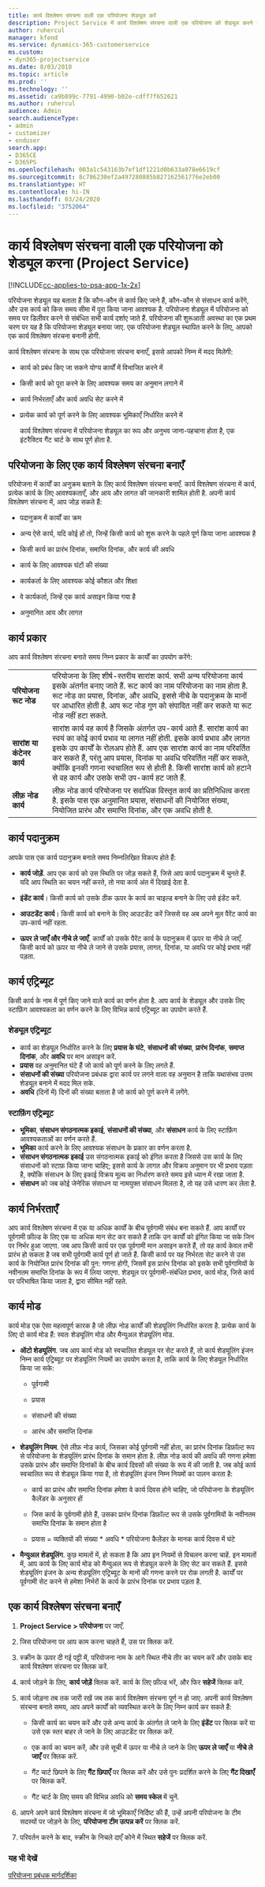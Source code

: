 ```yaml
---
title: कार्य विश्लेषण संरचना वाली एक परियोजना शेड्यूल करें
description: Project Service में कार्य विश्लेषण संरचना वाली एक परियोजना को शेड्यूल करने का तरीका
author: ruhercul
manager: kfend
ms.service: dynamics-365-customerservice
ms.custom:
- dyn365-projectservice
ms.date: 8/03/2018
ms.topic: article
ms.prod: ''
ms.technology: ''
ms.assetid: ca9b899c-7791-4990-b02e-cdff7f652621
ms.author: ruhercul
audience: Admin
search.audienceType:
- admin
- customizer
- enduser
search.app:
- D365CE
- D365PS
ms.openlocfilehash: 003a1c543163b7ef1df1221d0b633a078e6619cf
ms.sourcegitcommit: 8c786230ef2a497280885b827162561776e2eb00
ms.translationtype: HT
ms.contentlocale: hi-IN
ms.lasthandoff: 03/24/2020
ms.locfileid: "3752064"
---
```

# <a name="schedule-a-project-with-a-work-breakdown-structure-project-service"></a>कार्य विश्लेषण संरचना वाली एक परियोजना को शेड्यूल करना (Project Service)

[!INCLUDE[cc-applies-to-psa-app-1x-2x](../includes/cc-applies-to-psa-app-1x-2x.md)]

परियोजना शेड्यूल यह बताता है कि कौन-कौन से कार्य किए जाने हैं, कौन-कौन से संसाधन कार्य करेंगे, और उस कार्य को किस समय सीमा में पूरा किया जाना आवश्यक है. परियोजना शेड्यूल में परियोजना को समय पर डिलीवर करने से संबंधित सभी कार्य दर्शाए जाते हैं. परियोजना की शुरूआती अवस्‍था का एक प्रथम चरण पर यह है कि परियोजना शेड्यूल बनाया जाए. एक परियोजना शेड्यूल स्थापित करने के लिए, आपको एक कार्य विश्लेषण संरचना बनानी होगी.  
  
 कार्य विश्लेषण संरचना के साथ एक परियोजना संरचना बनाएँ, इससे आपको निम्न में मदद मिलेगी:  
  
- कार्य को प्रबंध किए जा सकने योग्‍य कार्यों में विभाजित करने में  
  
- किसी कार्य को पूरा करने के लिए आवश्यक समय का अनुमान लगाने में  
  
- कार्य निर्भरताएँ और कार्य अवधि सेट करने में  
  
- प्रत्येक कार्य को पूर्ण करने के लिए आवश्यक भूमिकाएँ निर्धारित करने में  
  
  कार्य विश्लेषण संरचना में परियोजना शेड्यूल का रूप और अनुभव जाना-पहचाना होता है, एक इंटरैक्टिव गैंट चार्ट के साथ पूर्ण होता है.  
  
## <a name="create-a-work-breakdown-structure-for-a-project"></a>परियोजना के लिए एक कार्य विश्लेषण संरचना बनाएँ  
 परियोजना में कार्यों का अनुक्रम बताने के लिए कार्य विश्लेषण संरचना बनाएँ. कार्य विश्लेषण संरचना में कार्य, प्रत्येक कार्य के लिए आवश्‍यकताएँ, और आय और लागत की जानकारी शामिल होती है. अपनी कार्य विश्लेषण संरचना में, आप जोड़ सकते हैं:  
  
-   पदानुक्रम में कार्यों का क्रम  
  
-   अन्‍य ऐसे कार्य, यदि कोई हों तो, जिन्‍हें किसी कार्य को शुरू करने के पहले पूर्ण किया जाना आवश्‍यक है  
  
-   किसी कार्य का प्रारंभ दिनांक, समाप्ति दिनांक, और कार्य की अवधि  
  
-   कार्य के लिए आवश्यक घंटों की संख्या  
  
-   कार्यकर्ता के लिए आवश्यक कोई कौशल और शिक्षा  
  
-   वे कार्यकर्ता, जिन्हें एक कार्य असाइन किया गया है  
  
-   अनुमानित आय और लागत  
  
## <a name="task-types"></a>कार्य प्रकार  
आप कार्य विश्लेषण संरचना बनाते समय निम्न प्रकार के कार्यों का उपयोग करेंगे:  

| | | 
|---------------------------------------|-----------------------------------------------------------------| 
| **परियोजना रूट नोड** | परियोजना के लिए शीर्ष-स्तरीय सारांश कार्य. सभी अन्य परियोजना कार्य इसके अंतर्गत बनाए जाते हैं. रूट कार्य का नाम परियोजना का नाम होता है. रूट नोड का प्रयास, दिनांक, और अवधि, इससे नीचे के पदानुक्रम के मानों पर आधारित होती है. आप रूट नोड गुण को संपादित नहीं कर सकते या रूट नोड नहीं हटा सकते. | 
| **सारांश या कंटेनर कार्य** | सारांश कार्य वह कार्य है जिसके अंतर्गत उप-कार्य आते हैं. सारांश कार्य का स्‍वयं का कोई कार्य प्रभाव या लागत नहीं होती. इसके कार्य प्रभाव और लागत इसके उप कार्यों के रोलअप होते हैं. आप एक सारांश कार्य का नाम परिवर्तित कर सकते हैं, परंतु आप प्रयास, दिनांक या अवधि परिवर्तित नहीं कर सकते, क्‍योंकि इनकी गणना स्‍वचालित रूप से होती है. किसी सारांश कार्य को हटाने से वह कार्य और उसके सभी उप-कार्य हट जाते हैं.|  
| **लीफ़ नोड कार्य** | लीफ़ नोड कार्य परियोजना पर सर्वाधिक विस्तृत कार्य का प्रतिनिधित्व करता है. इसके पास एक अनुमानित प्रयास, संसाधनों की नियोजित संख्‍या, नियोजित प्रारंभ और समाप्ति दिनांक, और एक अवधि होती है.|

  
## <a name="task-hierarchy"></a>कार्य पदानुक्रम  
 आपके पास एक कार्य पदानुक्रम बनाते समय निम्नलिखित विकल्‍प होते हैं:  
  
- **कार्य जोड़ें**.   आप एक कार्य को उस स्थिति पर जोड़ सकते हैं, जिसे आप कार्य पदानुक्रम में चुनते हैं. यदि आप स्थिति का चयन नहीं करते, तो नया कार्य अंत में दिखाई देता है.  
  
- **इंडेंट कार्य**।   किसी कार्य को उसके ठीक ऊपर के कार्य का चाइल्‍ड बनाने के लिए उसे इंडेंट करें.  
  
- **आउटडेंट कार्य**।   किसी कार्य को बनाने के लिए आउटडेंट करें जिससे वह अब अपने मूल पैरेंट कार्य का उप-कार्य नहीं रहता.  
  
- **ऊपर ले जाएँ और नीचे ले जाएँ**.   कार्यों को उसके पैरेंट कार्य के पदानुक्रम में ऊपर या नीचे ले जाएँ. किसी कार्य को ऊपर या नीचे ले जाने से उसके प्रयास, लागत, दिनांक, या अवधि पर कोई प्रभाव नहीं पड़ता.  
  
## <a name="task-attributes"></a>कार्य एट्रिब्‍यूट  
 किसी कार्य के नाम में पूर्ण किए जाने वाले कार्य का वर्णन होता है. आप कार्य के शेड्यूल और उसके लिए स्‍टाफ़िंग आवश्‍यकता का वर्णन करने के लिए विभिन्न कार्य एट्रिब्‍यूट का उपयोग करते हैं.  
  
### <a name="schedule-attributes"></a>शेड्यूल एट्रिब्‍यूट

 - कार्य का शेड्यूल निर्धारित करने के लिए **प्रयास के घंटे**, **संसाधनों की संख्या**, **प्रारंभ दिनांक**, **समाप्त दिनांक**, और **अवधि** पर मान असाइन करें. 
 - **प्रयास** वह अनुमानित घंटे हैं जो कार्य को पूर्ण करने के लिए लगते हैं.
 - **संसाधनों की संख्या** परियोजना प्रबंधक द्वारा कार्य पर लगने वाला वह अनुमान है ताकि यथासंभव उत्तम शेड्यूल बनाने में मदद मिल सके. 
 - **अवधि** (दिनों में) दिनों की संख्या बताता है जो कार्य को पूर्ण करने में लगेंगे.  
  
### <a name="staffing-attributes"></a>स्‍टाफ़िंग एट्रिब्‍यूट

 - **भूमिका**, **संसाधन संगठनात्मक इकाई**, **संसाधनों की संख्या**, और **संसाधन** कार्य के लिए स्‍टाफ़िंग आवश्यकताओं का वर्णन करते हैं. 
 - **भूमिका** कार्य करने के लिए आवश्यक संसाधन के प्रकार का वर्णन करता है. 
 - **संसाधन संगठनात्मक इकाई** उस संगठनात्मक इकाई को इंगित करता है जिससे उस कार्य के लिए संसाधनों को स्‍टाफ़ किया जाना चाहिए; इससे कार्य के लागत और विक्रय अनुमान पर भी प्रभाव पड़ता है, क्‍योंकि संसाधन के लिए इकाई विक्रय मूल्य का निर्धारण करते समय इसे ध्‍यान में रखा जाता है. 
 - **संसाधन** को जब कोई जेनेरिक संसाधन या नामयुक्त संसाधन मिलता है, तो यह उसे धारण कर लेता है.  
  
## <a name="task-dependencies"></a>कार्य निर्भरताएँ  
 आप कार्य विश्लेषण संरचना में एक या अधिक कार्यों के बीच पूर्वगामी संबंध बना सकते हैं. आप कार्यों पर पूर्वगामी फ़ील्ड के लिए एक या अधिक मान सेट कर सकते हैं ताकि उन कार्यों को इंगित किया जा सके जिन पर निर्भर हुआ जाएगा. जब आप किसी कार्य पर एक पूर्वगामी मान असाइन करते हैं, तो वह कार्य केवल तभी प्रारंभ हो सकता है जब सभी पूर्वगामी कार्य पूर्ण हो जाते हैं. किसी कार्य पर यह निर्भरता सेट करने से उस कार्य के नियोजित प्रारंभ दिनांक की पुन: गणना होगी, जिसमें इस प्रारंभ दिनांक को इसके सभी पूर्वगामियों के नवीनतम समाप्ति दिनांक के रूप में लिया जाएगा. शेड्यूल पर पूर्वगामी-संबंधित प्रभाव, कार्य मोड, जिसे कार्य पर परिभाषित किया जाता है, द्वारा सीमित नहीं रहते.  
  
## <a name="task-mode"></a>कार्य मोड  
 कार्य मोड एक ऐसा महत्वपूर्ण कारक है जो लीफ़ नोड कार्यों की शेड्यूलिंग निर्धारित करता है. प्रत्येक कार्य के लिए दो कार्य मोड हैं: स्‍वतः शेड्यूलिंग मोड और मैन्युअल शेड्यूलिंग मोड.  
  
-   **ऑटो शेड्यूलिंग**.   जब आप कार्य मोड को स्‍वचालित शेड्यूल पर सेट करते हैं, तो कार्य शेड्यूलिंग इंजन निम्न कार्य एट्रिब्‍यूट पर शेड्यूलिंग नियमों का उपयोग करता है, ताकि कार्य के लिए शेड्यूल निर्धारित किया जा सके:  
  
    -   पूर्वगामी  
  
    -   प्रयास  
  
    -   संसाधनों की संख्या  
  
    -   आरंभ और समाप्ति दिनांक  
  
-   **शेड्यूलिंग नियम**.   ऐसे लीफ़ नोड कार्य, जिसका कोई पूर्वगामी नहीं होता, का प्रारंभ दिनांक डिफ़ॉल्ट रूप से परियोजना के शेड्यूलिंग प्रारंभ दिनांक के समान होता है. लीफ़ नोड कार्य की अवधि की गणना हमेशा उसके प्रारंभ और समाप्ति दिनांकों के बीच कार्य दिवसों की संख्या के रूप में की जाती है. जब कोई कार्य स्वचालित रूप से शेड्यूल किया गया है, तो शेड्यूलिंग इंजन निम्न नियमों का पालन करता है:  
  
    -   कार्य का प्रारंभ और समाप्ति दिनांक हमेशा वे कार्य दिवस होने चाहिए, जो परियोजना के शेड्यूलिंग कैलेंडर के अनुसार हों  
  
    -   जिस कार्य के पूर्वगामी होते हैं, उसका प्रारंभ दिनांक डिफ़ॉल्‍ट रूप से उसके पूर्वगामियों के नवीनतम समाप्ति दिनांक के समान होता है  
  
    -   प्रयास = व्‍यक्तियों की संख्‍या * अवधि * परियोजना कैलेंडर के मानक कार्य दिवस में घंटे  
  
-   **मैन्युअल शेड्यूलिंग**.   कुछ मामलों में, हो सकता है कि आप इन नियमों से विचलन करना चाहें. इन मामलों में, आप कार्य के लिए कार्य मोड को मैन्युअल रूप से शेड्यूल करने के लिए सेट कर सकते हैं. इससे शेड्यूलिंग इंजन के अन्‍य शेड्यूलिंग एट्रिब्‍यूट के मानों की गणना करने पर रोक लगती है. कार्यों पर पूर्वगामी सेट करने से हमेशा निर्भरों के कार्य के प्रारंभ दिनांक पर प्रभाव पड़ता है.  
  
## <a name="create-a-work-breakdown-structure"></a>एक कार्य विश्लेषण संरचना बनाएँ  
  
1.  **Project Service > परियोजना** पर जाएँ.  
  
2.  जिस परियोजना पर आप काम करना चाहते हैं, उस पर क्लिक करें.  
  
3.  स्क्रीन के ऊपर दी गई पट्टी में, परियोजना नाम के आगे स्थित नीचे तीर का चयन करें और उसके बाद कार्य विश्लेषण संरचना पर क्लिक करें.  
  
4.  कार्य जोड़ने के लिए, **कार्य जोड़ें** क्लिक करें. कार्य के लिए फ़ील्ड भरें, और फिर **सहेजें** क्लिक करें.  
  
5.  कार्य जोड़ना तब तक जारी रखें जब तक कार्य विश्लेषण संरचना पूर्ण न हो जाए. अपनी कार्य विश्लेषण संरचना बनाते समय, आप अपने कार्यों को व्यवस्थित करने के लिए निम्न कार्य कर सकते हैं:  
  
    -   किसी कार्य का चयन करें और उसे अन्‍य कार्य के अंतर्गत ले जाने के लिए **इंडेंट** पर क्लिक करें या उसे एक स्‍तर बाहर ले जाने के लिए आउटडेंट पर क्लिक करें.  
  
    -   एक कार्य का चयन करें, और उसे सूची में ऊपर या नीचे ले जाने के लिए **ऊपर ले जाएँ** या **नीचे ले जाएँ** पर क्लिक करें.  
  
    -   गैंट चार्ट छिपाने के लिए **गैंट छिपाएँ** पर क्लिक करें और उसे पुनः प्रदर्शित करने के लिए **गैंट दिखाएँ** पर क्लिक करें.  
  
    -   गैंट चार्ट के लिए समय की विभिन्न अवधि को **समय स्केल** में चुनें.  
  
6.  आपने अपने कार्य विश्लेषण संरचना में जो भूमिकाएँ निर्दिष्ट की हैं, उन्‍हें अपनी परियोजना के टीम सदस्‍यों पर जोड़ने के लिए, **परियोजना टीम उत्पन्न करें** पर क्लिक करें.  
  
7.  परिवर्तन करने के बाद, स्‍क्रीन के निचले दाएँ कोने में स्थित **सहेजें** पर क्लिक करें.  
  
### <a name="see-also"></a>यह भी देखें  
 [परियोजना प्रबंधक मार्गदर्शिका](../project-service/project-manager-guide.md)
